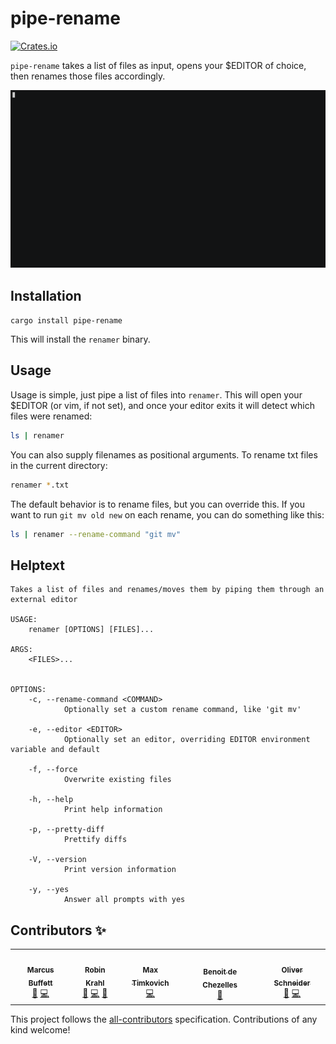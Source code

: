 # pipe-rename

[![Crates.io](https://img.shields.io/crates/v/pipe-rename)](https://crates.io/crates/pipe-rename)

`pipe-rename` takes a list of files as input, opens your \$EDITOR of choice, then
renames those files accordingly.

![](renamer.gif)

## Installation

`cargo install pipe-rename`

This will install the `renamer` binary.

## Usage

Usage is simple, just pipe a list of files into `renamer`. This will open your
\$EDITOR (or vim, if not set), and once your editor exits it will detect which
files were renamed:

```bash
ls | renamer
```

You can also supply filenames as positional arguments. To rename txt files in the current directory:

```bash
renamer *.txt
```

The default behavior is to rename files, but you can override this. If you want
to run `git mv old new` on each rename, you can do something like this:

```bash
ls | renamer --rename-command "git mv"
```

## Helptext

```
Takes a list of files and renames/moves them by piping them through an external editor

USAGE:
    renamer [OPTIONS] [FILES]...

ARGS:
    <FILES>...


OPTIONS:
    -c, --rename-command <COMMAND>
            Optionally set a custom rename command, like 'git mv'

    -e, --editor <EDITOR>
            Optionally set an editor, overriding EDITOR environment variable and default

    -f, --force
            Overwrite existing files

    -h, --help
            Print help information

    -p, --pretty-diff
            Prettify diffs

    -V, --version
            Print version information

    -y, --yes
            Answer all prompts with yes
```

## Contributors ✨

<!-- ALL-CONTRIBUTORS-LIST:START - Do not remove or modify this section -->
<!-- prettier-ignore-start -->
<!-- markdownlint-disable -->
<table>
  <tr>
    <td align="center"><a href="https://mbuffett.com/"><img src="https://avatars3.githubusercontent.com/u/1834328?v=4?s=100" width="100px;" alt=""/><br /><sub><b>Marcus Buffett</b></sub></a><br /><a href="#ideas-marcusbuffett" title="Ideas, Planning, & Feedback">🤔</a> <a href="https://github.com/marcusbuffett/pipe-rename/commits?author=marcusbuffett" title="Code">💻</a></td>
    <td align="center"><a href="https://git.ireas.org/"><img src="https://avatars2.githubusercontent.com/u/165115?v=4?s=100" width="100px;" alt=""/><br /><sub><b>Robin Krahl</b></sub></a><br /><a href="#ideas-robinkrahl" title="Ideas, Planning, & Feedback">🤔</a> <a href="https://github.com/marcusbuffett/pipe-rename/commits?author=robinkrahl" title="Code">💻</a> <a href="https://github.com/marcusbuffett/pipe-rename/issues?q=author%3Arobinkrahl" title="Bug reports">🐛</a></td>
    <td align="center"><a href="https://timkovi.ch/"><img src="https://avatars.githubusercontent.com/u/651077?v=4?s=100" width="100px;" alt=""/><br /><sub><b>Max Timkovich</b></sub></a><br /><a href="https://github.com/marcusbuffett/pipe-rename/commits?author=mtimkovich" title="Code">💻</a></td>
    <td align="center"><a href="https://github.com/bew"><img src="https://avatars.githubusercontent.com/u/9730330?v=4?s=100" width="100px;" alt=""/><br /><sub><b>Benoit de Chezelles</b></sub></a><br /><a href="#ideas-bew" title="Ideas, Planning, & Feedback">🤔</a></td>
    <td align="center"><a href="https://assarbad.net/"><img src="https://avatars.githubusercontent.com/u/3238620?v=4?s=100" width="100px;" alt=""/><br /><sub><b>Oliver Schneider</b></sub></a><br /><a href="#ideas-assarbad" title="Ideas, Planning, & Feedback">🤔</a> <a href="https://github.com/marcusbuffett/pipe-rename/commits?author=assarbad" title="Code">💻</a></td>
  </tr>
</table>

<!-- markdownlint-restore -->
<!-- prettier-ignore-end -->

<!-- ALL-CONTRIBUTORS-LIST:END -->

This project follows the [all-contributors](https://github.com/all-contributors/all-contributors) specification. Contributions of any kind welcome!
